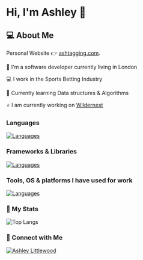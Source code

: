 # Hi, I'm Ashley 👋

## 💻 About Me 

Personal Website 👉 [ashtagging.com](https://ashtagging.com).

🏢 I'm a software developer currently living in London

💻 I work in the Sports Betting Industry 

🌱 Currently learning Data structures & Algorithms

⭐ I am currently working on  [Wildernest](https://github.com/ashtagging/Wildernest)

### Languages
[![Languages](https://skillicons.dev/icons?i=cs,mysql,js,python,css,sass,html)](https://skillicons.dev)

### Frameworks & Libraries
[![Languages](https://skillicons.dev/icons?i=net,react,nodejs,bootstrap)](https://skillicons.dev)

### Tools, OS & platforms I have used for work
[![Languages](https://skillicons.dev/icons?i=notion,gitlab,aws,git,github,vscode,visualstudio)](https://skillicons.dev)

### 🔢 My Stats

![Top Langs](https://github-readme-stats.vercel.app/api/top-langs/?username=ashtagging&layout=compact)

### 🤝 Connect with Me
[![Ashley Littlewood](https://img.shields.io/badge/-LinkedIn-blue?style=flat&logo=Linkedin&logoColor=white&link=https://www.linkedin.com/in/ashley-littlewood-a2233310a/)](https://www.linkedin.com/in/ashley-littlewood-a2233310a/)
